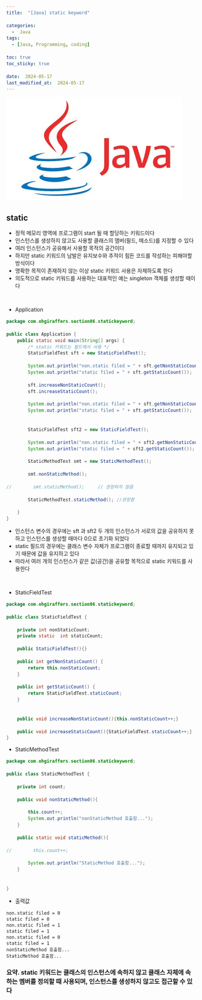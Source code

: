```yaml
---
title:  "[Java] static keyword" 

categories:
  -  Java
tags:
  - [Java, Programming, coding]

toc: true
toc_sticky: true

date:  2024-05-17
last_modified_at:  2024-05-17
---
```


![java.png](/assets/images/java.png)

## static
- 정적 메모리 영역에 프로그램이 start 될 때 할당하는 키워드이다
- 인스턴스를 생성하지 않고도 사용할 클래스의 맴버(필드, 메소드)를 지정할 수 있다
- 여러 인스턴스가 공유해서 사용할 목적의 공간이다
- 하지만 static 키워드의 남발은 유지보수와 추적이 힘든 코드를 작성하는 피해야할 방식이다
- 명확한 목적이 존재하지 않는 이상 static 키워드 사용은 자제하도록 한다
- 의도적으로 static 키워드를 사용하는 대표적인 예는 singleton 객체를 생성할 때이다

<br>

- Application

```java
package com.ohgiraffers.section06.statickeyword;

public class Application {
    public static void main(String[] args) {
        /* static 키워드는 필드에서 사용 */
        StaticFieldTest sft = new StaticFieldTest();

        System.out.println("non.static filed = " + sft.getNonStaticCount());    //0
        System.out.println("static filed = " + sft.getStaticCount());    //0

        sft.increaseNonStaticCount();
        sft.increaseStaticCount();

        System.out.println("non.static filed = " + sft.getNonStaticCount());    //1
        System.out.println("static filed = " + sft.getStaticCount());    //1


        StaticFieldTest sft2 = new StaticFieldTest();

        System.out.println("non.static filed = " + sft2.getNonStaticCount());    //0
        System.out.println("static filed = " + sft2.getStaticCount());   //1
        
        StaticMethodTest smt = new StaticMethodTest();

        smt.nonStaticMethod();

//        smt.staticMethod();     // 권장하지 않음

        StaticMethodTest.staticMethod(); //권장함

    }
}
```
- 인스턴스 변수의 경우에는 sft 과 sft2 두 개의 인스턴스가 서로의 값을 공유하지 못하고 인스턴스를 생성할 때마다 0으로 초기화 되었다
- static 필드의 경우에는 클래스 변수 자체가 프로그램이 종료할 때까지 유지되고 있기 때문에 값을 유지하고 있다
- 따라서 여러 개의 인스턴스가 같은 값(공간)을 공유할 목적으로 static 키워드를 사용한다

<br>

- StaticFieldTest

```java
package com.ohgiraffers.section06.statickeyword;

public class StaticFieldTest {

    private int nonStaticCount;
    private static  int staticCount;

    public StaticFieldTest(){}

    public int getNonStaticCount() {
        return this.nonStaticCount;
    }

    public int getStaticCount() {
        return StaticFieldTest.staticCount;
    }


    public void increaseNonStaticCount(){this.nonStaticCount++;}

    public void increaseStaticCount(){StaticFieldTest.staticCount++;}
}
```

- StaticMethodTest

```java
package com.ohgiraffers.section06.statickeyword;

public class StaticMethodTest {

    private int count;

    public void nonStaticMethod(){

        this.count++;
        System.out.println("nonStaticMethod 호출함...");
    }

    public static void staticMethod(){

//        this.count++;

        System.out.println("StaticMethod 호출함...");
    }


}
```

- 출력값

```
non.static filed = 0
static filed = 0
non.static filed = 1
static filed = 1
non.static filed = 0
static filed = 1
nonStaticMethod 호출함...
StaticMethod 호출함...
```

### 요약. static 키워드는 클래스의 인스턴스에 속하지 않고 클래스 자체에 속하는 멤버를 정의할 때 사용되며, 인스턴스를 생성하지 않고도 접근할 수 있다


